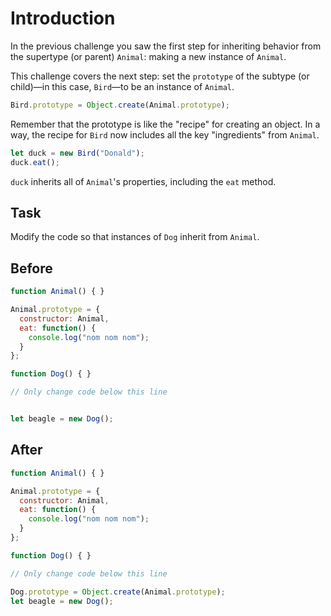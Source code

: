 # Introduction

In the previous challenge you saw the first step for inheriting behavior from the supertype (or parent) `Animal`: making a new instance of `Animal`.

This challenge covers the next step: set the `prototype` of the subtype (or child)—in this case, `Bird`—to be an instance of `Animal`.

```javascript
Bird.prototype = Object.create(Animal.prototype);
```
Remember that the prototype is like the "recipe" for creating an object. In a way, the recipe for `Bird` now includes all the key "ingredients" from `Animal`.
```javascript
let duck = new Bird("Donald");
duck.eat();
```
`duck` inherits all of `Animal`'s properties, including the `eat` method.

## Task 

Modify the code so that instances of `Dog` inherit from `Animal`.

## Before

```javascript
function Animal() { }

Animal.prototype = {
  constructor: Animal,
  eat: function() {
    console.log("nom nom nom");
  }
};

function Dog() { }

// Only change code below this line


let beagle = new Dog();
```

## After

```javascript
function Animal() { }

Animal.prototype = {
  constructor: Animal,
  eat: function() {
    console.log("nom nom nom");
  }
};

function Dog() { }

// Only change code below this line

Dog.prototype = Object.create(Animal.prototype);
let beagle = new Dog();
```
